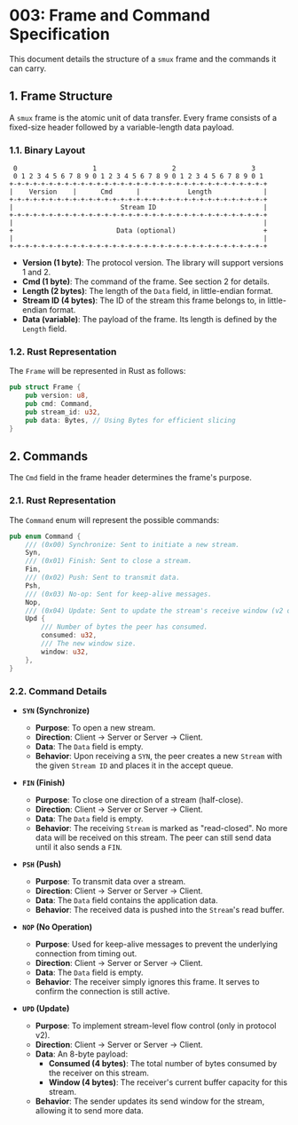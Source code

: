# 003: Frame and Command Specification

This document details the structure of a `smux` frame and the commands it can carry.

## 1. Frame Structure

A `smux` frame is the atomic unit of data transfer. Every frame consists of a fixed-size header followed by a variable-length data payload.

### 1.1. Binary Layout

```
 0                   1                   2                   3
 0 1 2 3 4 5 6 7 8 9 0 1 2 3 4 5 6 7 8 9 0 1 2 3 4 5 6 7 8 9 0 1
+-+-+-+-+-+-+-+-+-+-+-+-+-+-+-+-+-+-+-+-+-+-+-+-+-+-+-+-+-+-+-+-+
|    Version    |      Cmd      |            Length             |
+-+-+-+-+-+-+-+-+-+-+-+-+-+-+-+-+-+-+-+-+-+-+-+-+-+-+-+-+-+-+-+-+
|                           Stream ID                           |
+-+-+-+-+-+-+-+-+-+-+-+-+-+-+-+-+-+-+-+-+-+-+-+-+-+-+-+-+-+-+-+-+
|                                                               |
+                          Data (optional)                      +
|                                                               |
+-+-+-+-+-+-+-+-+-+-+-+-+-+-+-+-+-+-+-+-+-+-+-+-+-+-+-+-+-+-+-+-+
```

*   **Version (1 byte)**: The protocol version. The library will support versions 1 and 2.
*   **Cmd (1 byte)**: The command of the frame. See section 2 for details.
*   **Length (2 bytes)**: The length of the `Data` field, in little-endian format.
*   **Stream ID (4 bytes)**: The ID of the stream this frame belongs to, in little-endian format.
*   **Data (variable)**: The payload of the frame. Its length is defined by the `Length` field.

### 1.2. Rust Representation

The `Frame` will be represented in Rust as follows:

```rust
pub struct Frame {
    pub version: u8,
    pub cmd: Command,
    pub stream_id: u32,
    pub data: Bytes, // Using Bytes for efficient slicing
}
```

## 2. Commands

The `Cmd` field in the frame header determines the frame's purpose.

### 2.1. Rust Representation

The `Command` enum will represent the possible commands:

```rust
pub enum Command {
    /// (0x00) Synchronize: Sent to initiate a new stream.
    Syn,
    /// (0x01) Finish: Sent to close a stream.
    Fin,
    /// (0x02) Push: Sent to transmit data.
    Psh,
    /// (0x03) No-op: Sent for keep-alive messages.
    Nop,
    /// (0x04) Update: Sent to update the stream's receive window (v2 only).
    Upd {
        /// Number of bytes the peer has consumed.
        consumed: u32,
        /// The new window size.
        window: u32,
    },
}
```

### 2.2. Command Details

*   **`SYN` (Synchronize)**
    *   **Purpose**: To open a new stream.
    *   **Direction**: Client -> Server or Server -> Client.
    *   **Data**: The `Data` field is empty.
    *   **Behavior**: Upon receiving a `SYN`, the peer creates a new `Stream` with the given `Stream ID` and places it in the accept queue.

*   **`FIN` (Finish)**
    *   **Purpose**: To close one direction of a stream (half-close).
    *   **Direction**: Client -> Server or Server -> Client.
    *   **Data**: The `Data` field is empty.
    *   **Behavior**: The receiving `Stream` is marked as "read-closed". No more data will be received on this stream. The peer can still send data until it also sends a `FIN`.

*   **`PSH` (Push)**
    *   **Purpose**: To transmit data over a stream.
    *   **Direction**: Client -> Server or Server -> Client.
    *   **Data**: The `Data` field contains the application data.
    *   **Behavior**: The received data is pushed into the `Stream`'s read buffer.

*   **`NOP` (No Operation)**
    *   **Purpose**: Used for keep-alive messages to prevent the underlying connection from timing out.
    *   **Direction**: Client -> Server or Server -> Client.
    *   **Data**: The `Data` field is empty.
    *   **Behavior**: The receiver simply ignores this frame. It serves to confirm the connection is still active.

*   **`UPD` (Update)**
    *   **Purpose**: To implement stream-level flow control (only in protocol v2).
    *   **Direction**: Client -> Server or Server -> Client.
    *   **Data**: An 8-byte payload:
        *   **Consumed (4 bytes)**: The total number of bytes consumed by the receiver on this stream.
        *   **Window (4 bytes)**: The receiver's current buffer capacity for this stream.
    *   **Behavior**: The sender updates its send window for the stream, allowing it to send more data.

